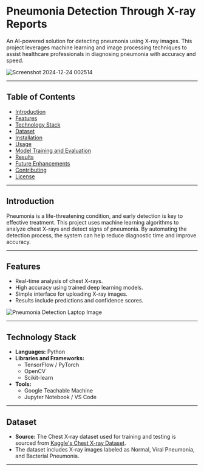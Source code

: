 # Pneumonia Detection Through X-ray Reports  
An AI-powered solution for detecting pneumonia using X-ray images. This project leverages machine learning and image processing techniques to assist healthcare professionals in diagnosing pneumonia with accuracy and speed.

![Screenshot 2024-12-24 002514](https://github.com/user-attachments/assets/b10ea258-97b5-4309-b80f-d78f6b2da778)


---

## **Table of Contents**  
- [Introduction](#introduction)  
- [Features](#features)  
- [Technology Stack](#technology-stack)  
- [Dataset](#dataset)  
- [Installation](#installation)  
- [Usage](#usage)  
- [Model Training and Evaluation](#model-training-and-evaluation)  
- [Results](#results)  
- [Future Enhancements](#future-enhancements)  
- [Contributing](#contributing)  
- [License](#license)  

---

## **Introduction**  
Pneumonia is a life-threatening condition, and early detection is key to effective treatment. This project uses machine learning algorithms to analyze chest X-rays and detect signs of pneumonia. By automating the detection process, the system can help reduce diagnostic time and improve accuracy.

---

## **Features**  
- Real-time analysis of chest X-rays.  
- High accuracy using trained deep learning models.  
- Simple interface for uploading X-ray images.  
- Results include predictions and confidence scores.  

![Pneumonia Detection Laptop Image](https://github.com/user-attachments/assets/601d1615-f4c6-48e2-ba9f-ea5a706cfc3e)


---

## **Technology Stack**  
- **Languages:** Python  
- **Libraries and Frameworks:**  
  - TensorFlow / PyTorch  
  - OpenCV  
  - Scikit-learn  
- **Tools:**  
  - Google Teachable Machine  
  - Jupyter Notebook / VS Code  

---

## **Dataset**  
- **Source:** The Chest X-ray dataset used for training and testing is sourced from [Kaggle's Chest X-ray Dataset](https://www.kaggle.com/paultimothymooney/chest-xray-pneumonia).  
- The dataset includes X-ray images labeled as Normal, Viral Pneumonia, and Bacterial Pneumonia.  

---
